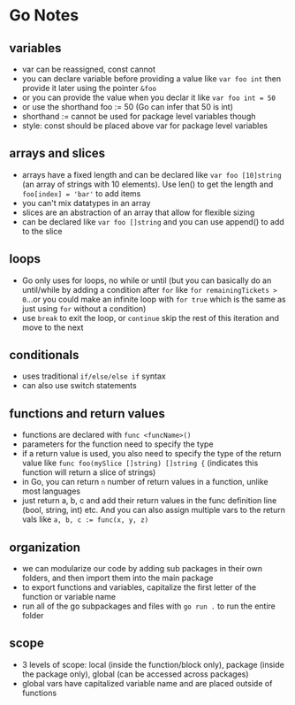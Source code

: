 # Go Notes

## variables 

* var can be reassigned, const cannot
* you can declare variable before providing a value like `var foo int` then provide it later using the pointer `&foo`
* or you can provide the value when you declar it like `var foo int = 50`
* or use the shorthand foo := 50 (Go can infer that 50 is int)
* shorthand := cannot be used for package level variables though
* style: const should be placed above var for package level variables

## arrays and slices

* arrays have a fixed length and can be declared like `var foo [10]string` (an array of strings with 10 elements).  Use len() to get the length and `foo[index] = 'bar'` to add items
* you can't mix datatypes in an array
* slices are an abstraction of an array that allow for flexible sizing 
* can be declared like `var foo []string` and you can use append() to add to the slice


## loops

* Go only uses for loops, no while or until (but you can basically do an until/while by adding a condition after `for` like `for remainingTickets > 0`...or you could make an infinite loop with `for true` which is the same as just using `for` without a condition)
* use `break` to exit the loop, or `continue` skip the rest of this iteration and move to the next

## conditionals

* uses traditional `if/else/else if` syntax
* can also use switch statements

## functions and return values

* functions are declared with `func <funcName>()` 
* parameters for the function need to specify the type
* if a return value is used, you also need to specify the type of the return value like `func foo(mySlice []string) []string {` (indicates this function will return a slice of strings)
* in Go, you can return `n` number of return values in a function, unlike most languages
* just return a, b, c and add their return values in the func definition line (bool, string, int) etc.  And you can also assign multiple vars to the return vals like `a, b, c := func(x, y, z)`

## organization

* we can modularize our code by adding sub packages in their own folders, and then import them into the main package
* to export functions and variables, capitalize the first letter of the function or variable name
* run all of the go subpackages and files with `go run .` to run the entire folder

## scope

* 3 levels of scope: local (inside the function/block only), package (inside the package only), global (can be accessed across packages)
* global vars have capitalized variable name and are placed outside of functions
